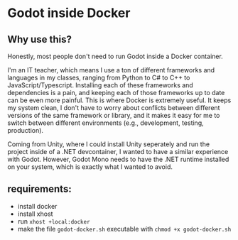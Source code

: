 # Godot inside Docker

## Why use this?

Honestly, most people don't need to run Godot inside a Docker container. 

I'm an IT teacher, which means I use a ton of different frameworks and languages in my classes, ranging from Python to C# to C++ to JavaScript/Typescript. Installing each of these frameworks and dependencies is a pain, and keeping each of those frameworks up to date can be even more painful. 
This is where Docker is extremely useful. It keeps my system clean, I don't have to worry about conflicts between different versions of the same framework or library, and it makes it easy for me to switch between different environments (e.g., development, testing, production).

Coming from Unity, where I could install Unity seperately and run the project inside of a .NET devcontainer, I wanted to have a similar experience with Godot. However, Godot Mono needs to have the .NET runtime installed on your system, which is exactly what I wanted to avoid.

## requirements:

- install docker
- install xhost
- run `xhost +local:docker`
- make the file `godot-docker.sh` executable with `chmod +x godot-docker.sh`

